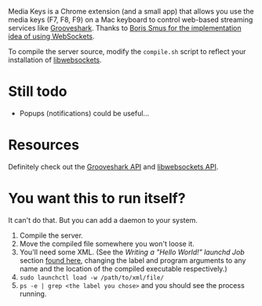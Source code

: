 Media Keys is a Chrome extension (and a small app) that allows you use the media keys (F7, F8, F9) on a Mac keyboard to control web-based streaming services like [Grooveshark](http://grooveshark.com). Thanks to [Boris Smus for the implementation idea of using WebSockets](http://smus.com/chrome-media-keys-revisited/).

To compile the server source, modify the `compile.sh` script to reflect your installation of [libwebsockets](http://libwebsockets.org/).

Still todo
==========

* Popups (notifications) could be useful...

Resources
=========

Definitely check out the [Grooveshark API](http://grooveshark.com/GroovesharkAPI.html) and [libwebsockets API](http://libwebsockets.org/libwebsockets-api-doc.html).

You want this to run itself?
============================

It can't do that. But you can add a daemon to your system.

1. Compile the server.
2. Move the compiled file somewhere you won't loose it.
3. You'll need some XML. (See the *Writing a "Hello World!" launchd Job* section [found here][1], changing the label and program arguments to any name and the location of the compiled executable respectively.)
2. `sudo launchctl load -w /path/to/xml/file/`
3. `ps -e | grep <the label you chose>` and you should see the process running.

  [1]:http://developer.apple.com/library/mac/documentation/MacOSX/Conceptual/BPSystemStartup/Chapters/CreatingLaunchdJobs.html